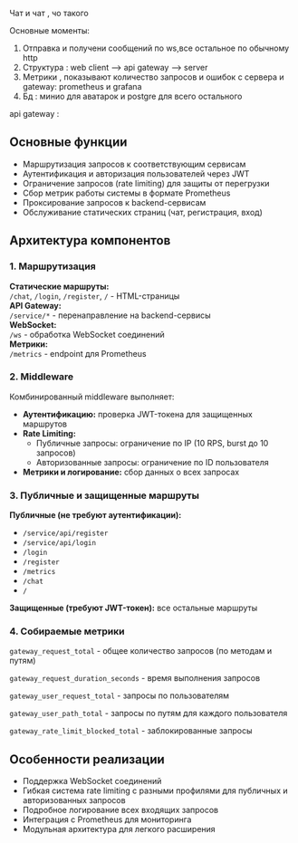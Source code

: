 Чат и чат , чо такого

Основные моменты:
1) Отправка и получени сообщений по ws,все остальное по обычному http
2) Структура : web client --> api gateway --> server
3) Метрики , показывают количество запросов и ошибок с сервера и gateway: prometheus и grafana
4) Бд : минио для аватарок и postgre для всего остального

api gateway :
<h2>Основные функции</h2>
  <ul>
      <li>Маршрутизация запросов к соответствующим сервисам</li>
      <li>Аутентификация и авторизация пользователей через JWT</li>
      <li>Ограничение запросов (rate limiting) для защиты от перегрузки</li>
      <li>Сбор метрик работы системы в формате Prometheus</li>
      <li>Проксирование запросов к backend-сервисам</li>
      <li>Обслуживание статических страниц (чат, регистрация, вход)</li>
  </ul>
  
  <h2>Архитектура компонентов</h2>
  
  <h3>1. Маршрутизация</h3>
  <div class="endpoint">
      <strong>Статические маршруты:</strong><br>
      <code>/chat</code>, <code>/login</code>, <code>/register</code>, <code>/</code> - HTML-страницы<br>
      <strong>API Gateway:</strong><br>
      <code>/service/*</code> - перенаправление на backend-сервисы<br>
      <strong>WebSocket:</strong><br>
      <code>/ws</code> - обработка WebSocket соединений<br>
      <strong>Метрики:</strong><br>
      <code>/metrics</code> - endpoint для Prometheus
  </div>
  
  <h3>2. Middleware</h3>
  <p>Комбинированный middleware выполняет:</p>
  <ul>
      <li><strong>Аутентификацию:</strong> проверка JWT-токена для защищенных маршрутов</li>
      <li><strong>Rate Limiting:</strong>
          <ul>
              <li>Публичные запросы: ограничение по IP (10 RPS, burst до 10 запросов)</li>
              <li>Авторизованные запросы: ограничение по ID пользователя</li>
          </ul>
      </li>
      <li><strong>Метрики и логирование:</strong> сбор данных о всех запросах</li>
  </ul>
  
  <h3>3. Публичные и защищенные маршруты</h3>
  <p><strong>Публичные (не требуют аутентификации):</strong></p>
  <ul>
      <li><code>/service/api/register</code></li>
      <li><code>/service/api/login</code></li>
      <li><code>/login</code></li>
      <li><code>/register</code></li>
      <li><code>/metrics</code></li>
      <li><code>/chat</code></li>
      <li><code>/</code></li>
  </ul>
  
  <p><strong>Защищенные (требуют JWT-токен):</strong> все остальные маршруты</p>
  
  <h3>4. Собираемые метрики</h3>
  <div class="metrics">
      <p><code>gateway_request_total</code> - общее количество запросов (по методам и путям)</p>
      <p><code>gateway_request_duration_seconds</code> - время выполнения запросов</p>
      <p><code>gateway_user_request_total</code> - запросы по пользователям</p>
      <p><code>gateway_user_path_total</code> - запросы по путям для каждого пользователя</p>
      <p><code>gateway_rate_limit_blocked_total</code> - заблокированные запросы</p>
  </div>
  
  <h2>Особенности реализации</h2>
  <ul>
      <li>Поддержка WebSocket соединений</li>
      <li>Гибкая система rate limiting с разными профилями для публичных и авторизованных запросов</li>
      <li>Подробное логирование всех входящих запросов</li>
      <li>Интеграция с Prometheus для мониторинга</li>
      <li>Модульная архитектура для легкого расширения</li>
  </ul>
